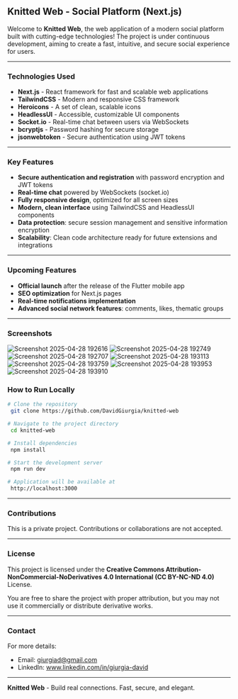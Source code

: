 ## Knitted Web - Social Platform (Next.js)

Welcome to **Knitted Web**, the web application of a modern social platform built with cutting-edge technologies! The project is under continuous development, aiming to create a fast, intuitive, and secure social experience for users.

---

### Technologies Used
- **Next.js** - React framework for fast and scalable web applications
- **TailwindCSS** - Modern and responsive CSS framework
- **Heroicons** - A set of clean, scalable icons
- **HeadlessUI** - Accessible, customizable UI components
- **Socket.io** - Real-time chat between users via WebSockets
- **bcryptjs** - Password hashing for secure storage
- **jsonwebtoken** - Secure authentication using JWT tokens

---

### Key Features
- **Secure authentication and registration** with password encryption and JWT tokens
- **Real-time chat** powered by WebSockets (socket.io)
- **Fully responsive design**, optimized for all screen sizes
- **Modern, clean interface** using TailwindCSS and HeadlessUI components
- **Data protection**: secure session management and sensitive information encryption
- **Scalability**: Clean code architecture ready for future extensions and integrations

---

### Upcoming Features
- **Official launch** after the release of the Flutter mobile app
- **SEO optimization** for Next.js pages
- **Real-time notifications implementation**
- **Advanced social network features**: comments, likes, thematic groups

---

### Screenshots

![Screenshot 2025-04-28 192616](https://github.com/user-attachments/assets/8f7bac88-e337-4672-970b-de00acc5c39c)
![Screenshot 2025-04-28 192749](https://github.com/user-attachments/assets/926da9f9-a97c-41df-8a81-d6219e9dad9f)
![Screenshot 2025-04-28 192707](https://github.com/user-attachments/assets/9750027b-cbc6-4bc6-8461-b7f8e40df9ac)
![Screenshot 2025-04-28 193113](https://github.com/user-attachments/assets/368f3577-45ad-49ae-9cd4-5160fb7d94b4)
![Screenshot 2025-04-28 193759](https://github.com/user-attachments/assets/04004387-81e1-453b-b3fc-f9a65b69388c)
![Screenshot 2025-04-28 193953](https://github.com/user-attachments/assets/e4f0640d-0006-44db-8225-98d67f373001)
![Screenshot 2025-04-28 193910](https://github.com/user-attachments/assets/2cc8ad91-58c5-4e2b-8954-0bc54f1f5669)


### How to Run Locally
```bash
# Clone the repository
 git clone https://github.com/DavidGiurgia/knitted-web

# Navigate to the project directory
 cd knitted-web

# Install dependencies
 npm install

# Start the development server
 npm run dev

# Application will be available at
 http://localhost:3000
```

---

### Contributions
This is a private project. Contributions or collaborations are not accepted.

---

### License
This project is licensed under the **Creative Commons Attribution-NonCommercial-NoDerivatives 4.0 International (CC BY-NC-ND 4.0)** License. 

You are free to share the project with proper attribution, but you may not use it commercially or distribute derivative works.

---

### Contact
For more details:
- Email: giurgiad@gmail.com
- LinkedIn: www.linkedin.com/in/giurgia-david

---

**Knitted Web** - Build real connections. Fast, secure, and elegant.

